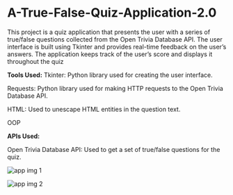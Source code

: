# A-True-False-Quiz-Application-2.0
This project is a quiz application that presents the user with a series of true/false questions collected  from the Open Trivia Database API. The user interface is built using Tkinter and provides real-time feedback on the user’s answers. The application keeps track of the user’s score and displays it throughout the quiz

**Tools Used:**
Tkinter: Python library used for creating the user interface.

Requests: Python library used for making HTTP requests to the Open Trivia Database API.

HTML: Used to unescape HTML entities in the question text.

OOP

**APIs Used:**

Open Trivia Database API: Used to get a set of true/false questions for the quiz.


![app img 1](https://github.com/bardack134/A-True-False-Quiz-Application-2.0/assets/142977989/4584c1a4-b53d-40c7-a65d-79c0ab5bd1c3)


![app img 2](https://github.com/bardack134/A-True-False-Quiz-Application-2.0/assets/142977989/abbdf86f-3701-4704-82d2-7e7f0f8bb944)
